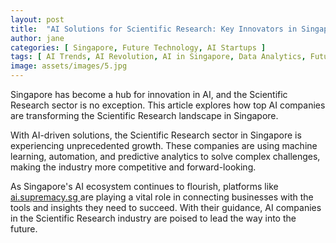 ```yaml
---
layout: post
title:  "AI Solutions for Scientific Research: Key Innovators in Singapore"
author: jane
categories: [ Singapore, Future Technology, AI Startups ]
tags: [ AI Trends, AI Revolution, AI in Singapore, Data Analytics, Future of AI ]
image: assets/images/5.jpg
---
```


Singapore has become a hub for innovation in AI, and the Scientific Research sector is no exception. This article explores how top AI companies are transforming the Scientific Research landscape in Singapore.

With AI-driven solutions, the Scientific Research sector in Singapore is experiencing unprecedented growth. These companies are using machine learning, automation, and predictive analytics to solve complex challenges, making the industry more competitive and forward-looking.

As Singapore's AI ecosystem continues to flourish, platforms like <a href="https://ai.supremacy.sg" target="_blank"> ai.supremacy.sg </a> are playing a vital role in connecting businesses with the tools and insights they need to succeed. With their guidance, AI companies in the Scientific Research industry are poised to lead the way into the future.
